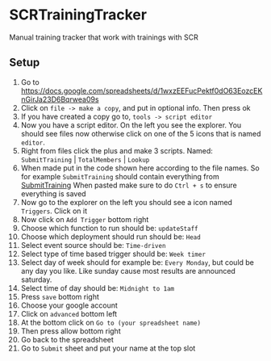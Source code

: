 # SCRTrainingTracker
Manual training tracker that work with trainings with SCR


## Setup
1. Go to https://docs.google.com/spreadsheets/d/1wxzEEFucPektf0dO63EozcEKnGirJa23D6Bqrwea09s
2. Click on `file -> make a copy`, and put in optional info. Then press ok
3. If you have created a copy go to, `tools -> script editor`
4. Now you have a script editor. On the left you see the explorer. You should see files now otherwise click on one of the 5 icons that is named `editor`.
5. Right from files click the plus and make 3 scripts. Named: `SubmitTraining` | `TotalMembers` | `Lookup`
6. When made put in the code shown here according to the file names. So for example `SubmitTraining` should contain everything from [SubmitTraining](https://github.com/lavaglijder/SCRTrainingTracker/blob/main/SubmitTraining.gs) When pasted make sure to do `Ctrl + s` to ensure everything is saved
7. Now go to the explorer on the left you should see a icon named `Triggers`. Click on it
8. Now click on `Add Trigger` bottom right
9. Choose which function to run should be: `updateStaff`
10. Choose which deployment should run should be: `Head`
11. Select event source should be: `Time-driven`
12. Select type of time based trigger should be: `Week timer`
13. Select day of week should for example be: `Every Monday`, but could be any day you like. Like sunday cause most results are announced saturday.
14. Select time of day should be: `Midnight to 1am`
15. Press `save` bottom right
16. Choose your google account
17. Click on `advanced` bottom left
18. At the bottom click on `Go to (your spreadsheet name)`
19. Then press allow bottom right
20. Go back to the spreadsheet
21. Go to `Submit` sheet and put your name at the top slot

